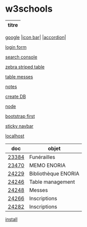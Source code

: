 # w3schools

| titre |
|---|
[google](https://www.google.fr/)
|[icon bar](https://awelvor.github.io/w3schools/how%20to/icon%20bar/)|
|[accordion](https://awelvor.github.io/w3schools/how%20to/accordion/)|

[login form](https://awelvor.github.io/w3schools/how%20to/login%20form/)

[search console](https://awelvor.github.io/w3schools/how%20to/search%20console/)

[zebra striped table](https://awelvor.github.io/w3schools/how%20to/zebra%20striped%20table/)

[table messes](https://awelvor.github.io/w3schools/how%20to/table%20messes)

[notes](https://awelvor.github.io/w3schools/how%20to/notes)

[create DB](https://awelvor.github.io/w3schools/how%20to/sql/create%20DB/create%20DB.sql)

[node](https://awelvor.github.io/w3schools/node)

[bootstrap first](https://awelvor.github.io/w3schools/bootstrap/first)

[sticky navbar](https://awelvor.github.io/w3schools/how%20to/sticky%20navbar)



[localhost](http://localhost/)

| doc  |   objet |
|--- |---|
|[23384](https://web.enoria.app/tools/documentspdf/?p=1176861&titredoc=&doc=23384&orientation=portrait&preview=pdf&format=a4&optionsName=debut,fin&optionsValue=-30,-1)|Funérailles|
|[23470](https://web.enoria.app/tools/documentspdf/?p=1120678&doc=23470&preview=html)|MEMO ENORIA|
|[24229](https://web.enoria.app/tools/documentspdf/?p=1120678&doc=24229&preview=html)|Bibliothèque ENORIA|
|[24246](https://web.enoria.app/tools/documentspdf/?p=1120678&doc=24246&preview=html)|Table management|
|[24248](https://web.enoria.app/tools/documentspdf/?p=1120678&doc=24248&preview=html)|Messes|
|[24266](https://web.enoria.app/tools/documentspdf/?g=29780&doc=24266&preview=html)|Inscriptions|
|[24282](https://web.enoria.app/tools/documentspdf/?p=1120678,902616,851559&doc=24282&preview=html)|Inscriptions|


[install](http://localhost/w3schools/php/install.php)
